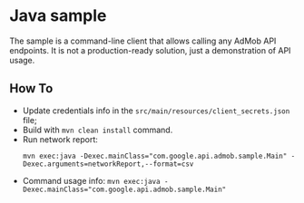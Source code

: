 # Java sample

The sample is a command-line client that allows calling any AdMob API endpoints. It is not a production-ready solution, just a demonstration of API usage.

## How To
 * Update credentials info in the ```src/main/resources/client_secrets.json``` file;
 * Build with ```mvn clean install``` command.
 * Run network report:
   ```
   mvn exec:java -Dexec.mainClass="com.google.api.admob.sample.Main" -Dexec.arguments=networkReport,--format=csv
   ```
 * Command usage info: ```mvn exec:java -Dexec.mainClass="com.google.api.admob.sample.Main"```
